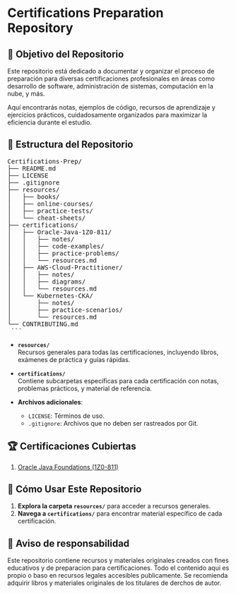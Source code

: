 # Certifications Preparation Repository

## 🎯 Objetivo del Repositorio

Este repositorio está dedicado a documentar y organizar el proceso de preparación para diversas certificaciones profesionales en áreas como desarrollo de software, administración de sistemas, computación en la nube, y más.

Aquí encontrarás notas, ejemplos de código, recursos de aprendizaje y ejercicios prácticos, cuidadosamente organizados para maximizar la eficiencia durante el estudio.

## 📂 Estructura del Repositorio

<pre>
Certifications-Prep/
├── README.md
├── LICENSE
├── .gitignore
├── resources/
│   ├── books/
│   ├── online-courses/
│   ├── practice-tests/
│   └── cheat-sheets/
├── certifications/
│   ├── Oracle-Java-1Z0-811/
│   │   ├── notes/
│   │   ├── code-examples/
│   │   ├── practice-problems/
│   │   └── resources.md
│   ├── AWS-Cloud-Practitioner/
│   │   ├── notes/
│   │   ├── diagrams/
│   │   └── resources.md
│   └── Kubernetes-CKA/
│       ├── notes/
│       ├── practice-scenarios/
│       └── resources.md
└── CONTRIBUTING.md
 ```</pre>

- **`resources/`**  
  Recursos generales para todas las certificaciones, incluyendo libros, exámenes de práctica y guías rápidas.

- **`certifications/`**  
  Contiene subcarpetas específicas para cada certificación con notas, problemas prácticos, y material de referencia.

- **Archivos adicionales**:
  - `LICENSE`: Términos de uso.
  - `.gitignore`: Archivos que no deben ser rastreados por Git.

## 🏆 Certificaciones Cubiertas

1. [Oracle Java Foundations (1Z0-811)](https://education.oracle.com/cat%C3%A1logo-de-productos-ouexam-pexam_1z0-811/pexam_1Z0-811)

## 🌟 Cómo Usar Este Repositorio

1. **Explora la carpeta `resources/`** para acceder a recursos generales.
2. **Navega a `certifications/`** para encontrar material específico de cada certificación.

## 📝 Aviso de responsabilidad

Este repositorio contiene recursos y materiales originales creados con fines educativos y de preparacion para certificaciones. Todo el contenido aqui es propio o baso en recursos legales accesibles publicamente. Se recomienda adquirir libros y materiales originales de los titulares de derchos de autor.
